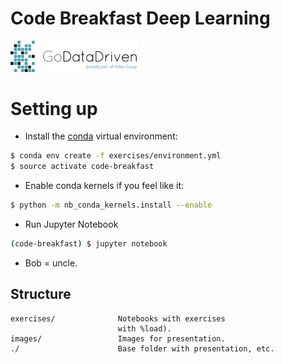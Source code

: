 # Code Breakfast Deep Learning

<img src="images/gdd-logo.png" alt="Drawing" style="width: 40%;"/>


# Setting up 

* Install the [conda](https://conda.io/docs/using/envs.html) virtual environment:

```bash
$ conda env create -f exercises/environment.yml
$ source activate code-breakfast
```

* Enable conda kernels if you feel like it:

```bash
$ python -m nb_conda_kernels.install --enable
```

* Run Jupyter Notebook


```bash
(code-breakfast) $ jupyter notebook
```

* Bob = uncle.


## Structure

```
exercises/              Notebooks with exercises
                        with %load).
images/                 Images for presentation.
./                      Base folder with presentation, etc.
```
